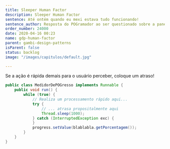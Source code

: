 ```yaml
---
title: Sleeper Human Factor
description: Sleeper Human Factor
sentence: Até ontém quando eu mexi estava tudo funcionando!
sentence_author: Resposta do POGramador ao ser questionado sobre a pane geral no sistema
order_number: 24000
date: 2020-04-16 00:23
name: gdp-human-factor
parent: gambi-design-patterns
isParent: false
status: backlog
image: "/images/capitulos/default.jpg"

---
```

Se a ação é rápida demais para o usuário perceber, coloque um atraso!

```java
public class MedidorDePOGresso implements Runnable {
    public void run() {
        while (true) {
            // Realiza um processamento rápido aqui...
            try {
                // ... atrasa propositalmente aqui
                Thread.sleep(1000);
            } catch (InterruptedException exc) {
            }
            progress.setValue(blablabla.getPorcentagem());
        }
    }
}
```
